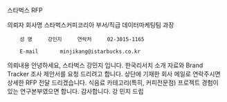 스타벅스 RFP

의뢰자		회사명		스타벅스커피코리아		부서/직급		데이터마케팅팀 과장
		
		성 명		강민지		연락처		02-3015-1165 
		
		E-mail		 minjikang@istarbucks.co.kr

 		  
의뢰내용		   안녕하세요, 스타벅스 강민지 입니다. 한국리서치 소개 자료와 Brand Tracker 조사 제안서를 요청 드리려고 합니다. 상단에 기재한 회사 메일로 연락주시면 상세한 RFP 전달 드리겠습니다. 식음료 카테고리(특히, 커피전문점) 프로젝트 경험이 있는 연구본부였으면 합니다. 감사합니다. 강 민지 드립 
 		
